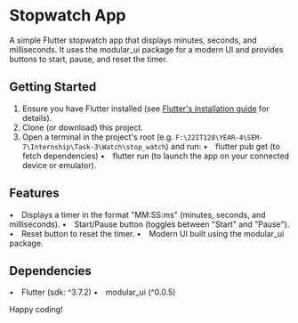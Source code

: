 # Stopwatch App

A simple Flutter stopwatch app that displays minutes, seconds, and milliseconds. It uses the modular_ui package for a modern UI and provides buttons to start, pause, and reset the timer.

## Getting Started

1. Ensure you have Flutter installed (see [Flutter's installation guide](https://flutter.dev/docs/get-started/install) for details).
2. Clone (or download) this project.
3. Open a terminal in the project's root (e.g. `F:\22IT128\YEAR-4\SEM-7\Internship\Task-3\Watch\stop_watch`) and run:
   • flutter pub get (to fetch dependencies)
   • flutter run (to launch the app on your connected device or emulator).

## Features

• Displays a timer in the format "MM:SS:ms" (minutes, seconds, and milliseconds).
• Start/Pause button (toggles between "Start" and "Pause").
• Reset button to reset the timer.
• Modern UI built using the modular_ui package.

## Dependencies

• Flutter (sdk: ^3.7.2)
• modular_ui (^0.0.5)

Happy coding!
